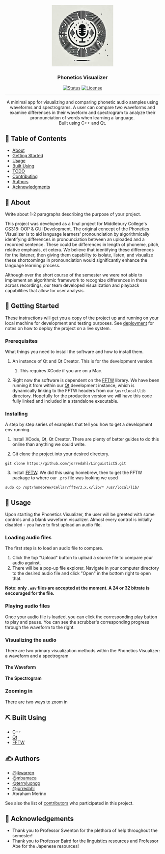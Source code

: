 <p align="center">
  <a href="" rel="noopener">
 <img width=200px height=200px src="https://github.com/jorredahl/LinguisticCS/blob/readme/resources/icons/phonetics_logo.jpg" alt="Project logo"></a>
</p>

<h3 align="center">Phonetics Visualizer</h3>

<div align="center">

  [![Status](https://img.shields.io/badge/status-active-success.svg)]() 
  [![License](https://img.shields.io/badge/license-MIT-blue.svg)](/LICENSE)

</div>

---

<p align="center"> A minimal app for visualizing and comparing phonetic audio samples using waveforms and spectrograms.  A user can compare two waveforms and examine differences in their waveform and spectrogram to analyze their pronounciation of words when learning a language.  
    <br> 
  Built using C++ and Qt.
</p>

## 📝 Table of Contents
- [About](#about)
- [Getting Started](#getting_started)
- [Usage](#usage)
- [Built Using](#built_using)
- [TODO](../TODO.md)
- [Contributing](../CONTRIBUTING.md)
- [Authors](#authors)
- [Acknowledgments](#acknowledgement)

## 🧐 About <a name = "about"></a>
Write about 1-2 paragraphs describing the purpose of your project.

This project was developed as a final project for Middlebury College's CS318: OOP & GUI Development.  The original concept of the Phonetics Visualizer is to aid language learners' pronounciation by algorithmically identifying differences in pronounciation between an uploaded and a recorded sentence.  These could be differences in length of phoneme, pitch, relative emphasis, et cetera.  We believe that identifying these differences for the listener, then giving them capability to isolate, listen, and visualize these shortcomings in pronounciation would significantly enhance the language learning process.

Although over the short course of the semester we were not able to implement an algorithmic framework to recognize differences in these across recordings, our team developed visualization and playback capabilities that allow for user analysis.  



## 🏁 Getting Started <a name = "getting_started"></a>
These instructions will get you a copy of the project up and running on your local machine for development and testing purposes. See [deployment](#deployment) for notes on how to deploy the project on a live system.

### Prerequisites
What things you need to install the software and how to install them.

1. An instance of Qt and Qt Creator.  This is for the development version.
    1. This requires XCode if you are on a Mac.

3.  Right now the software is dependent on the [FFTW](https://www.fftw.org/) library.  We have been running it from within our [Qt](https://www.qt.io/) development instance, which is dynamically linking to the FFTW headers from our `\usr\local\lib` directory.  Hopefully for the production version we will have this code fully linked and included in a standalone executable.  


### Installing
A step by step series of examples that tell you how to get a development env running.

1. Install XCode, Qt, Qt Creator.  There are plenty of better guides to do this online than anything we could write.


2. Git clone the project into your desired directory.

```
git clone https://github.com/jorredahl/LinguisticCS.git
```
3. Install [FFTW](https://www.fftw.org/).  We did this using homebrew, then to get the FFTW package to where our `.pro` file was looking we used 

 ```
 sudo cp /opt/homebrew/Cellar/fftw/3.x.x/lib/* /usr/local/lib/

 ```



## 🎈 Usage <a name="usage"></a>
Upon starting the Phonetics Visualizer, the user will be greeted with some controls and a blank waveform visualizer.  Almost every control is initially disabled - you have to first upload an audio file.  

### Loading audio files
The first step is to load an audio file to compare.  
1. Click the top "Upload" button to upload a source file to compare your audio against.
2. There will be a pop-up file explorer.  Navigate in your computer directory to the desired audio file and click "Open" in the bottom right to open that.


**Note: only `.wav` files are accepted at the moment.  A 24 or 32 bitrate is encouraged for the file.**

### Playing audio files
Once your audio file is loaded, you can click the corresponding play button to play and pause.  You can see the scrubber's corresponding progress through the waveform to the right.

### Visualizing the audio
There are two primary visualization methods within the Phonetics Visualizer: a waveform and a spectrogram

#### The Waveform

#### The Spectrogram

### Zooming in 
There are two ways to zoom in


## ⛏️ Built Using <a name = "built_using"></a>
- C++
- [Qt](https://www.qt.io/)
- [FFTW](https://www.fftw.org/)


## ✍️ Authors <a name = "authors"></a>
- [@jkwarren](https://github.com/jkwarren)
- [@mbamaca](https://github.com/mbamaca)
- [@terryluongo](https://github.com/terryluongo)
- [@jorredahl](https://github.com/jorredahl)
- Abraham Merino

See also the list of [contributors](https://github.com/kylelobo/The-Documentation-Compendium/contributors) who participated in this project.

## 🎉 Acknowledgements <a name = "acknowledgement"></a>
- Thank you to Professor Swenton for the plethora of help throughout the semester!
- Thank you to Professor Baird for the linguistics resources and Professor Abe for the Japenese resources!
